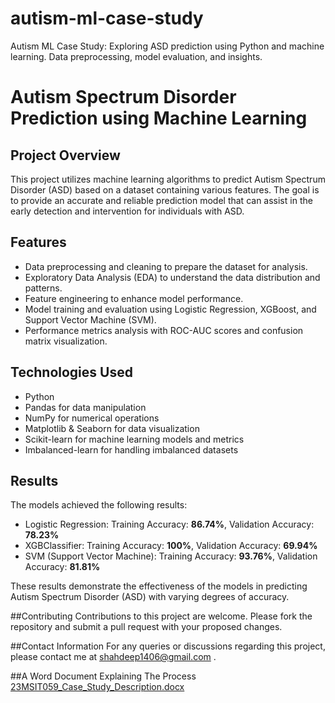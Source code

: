 # autism-ml-case-study
Autism ML Case Study: Exploring ASD prediction using Python and machine learning. Data preprocessing, model evaluation, and insights.

# Autism Spectrum Disorder Prediction using Machine Learning

## Project Overview
This project utilizes machine learning algorithms to predict Autism Spectrum Disorder (ASD) based on a dataset containing various features. The goal is to provide an accurate and reliable prediction model that can assist in the early detection and intervention for individuals with ASD.

## Features
- Data preprocessing and cleaning to prepare the dataset for analysis.
- Exploratory Data Analysis (EDA) to understand the data distribution and patterns.
- Feature engineering to enhance model performance.
- Model training and evaluation using Logistic Regression, XGBoost, and Support Vector Machine (SVM).
- Performance metrics analysis with ROC-AUC scores and confusion matrix visualization.

## Technologies Used
- Python
- Pandas for data manipulation
- NumPy for numerical operations
- Matplotlib & Seaborn for data visualization
- Scikit-learn for machine learning models and metrics
- Imbalanced-learn for handling imbalanced datasets

## Results
The models achieved the following results:

- Logistic Regression: Training Accuracy: **86.74%**, Validation Accuracy: **78.23%**
- XGBClassifier: Training Accuracy: **100%**, Validation Accuracy: **69.94%**
- SVM (Support Vector Machine): Training Accuracy: **93.76%**, Validation Accuracy: **81.81%**

These results demonstrate the effectiveness of the models in predicting Autism Spectrum Disorder (ASD) with varying degrees of accuracy.

##Contributing
Contributions to this project are welcome. Please fork the repository and submit a pull request with your proposed changes.

##Contact Information
For any queries or discussions regarding this project, please contact me at shahdeep1406@gmail.com .

##A Word Document Explaining The Process
[23MSIT059_Case_Study_Description.docx](https://github.com/user-attachments/files/16101872/23MSIT059_Case_Study_Description.docx)
